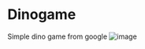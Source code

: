 # Dinogame
Simple dino game from google
![image](https://user-images.githubusercontent.com/69617058/142585063-1adcc8f3-7e1a-43e3-9860-b88f874d05f6.png)
